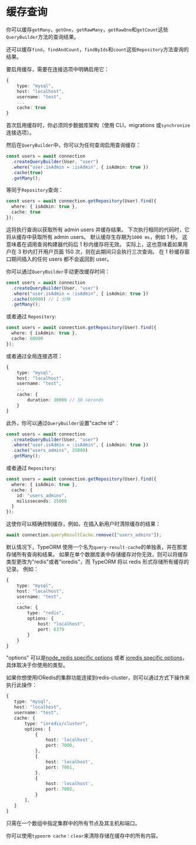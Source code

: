 # 缓存查询

你可以缓存`getMany`，`getOne`，`getRawMany`，`getRawOne`和`getCount`这些`QueryBuilder`方法的查询结果。

还可以缓存`find`，`findAndCount`，`findByIds`和`count`这些`Repository`方法查询的结果。

要启用缓存，需要在连接选项中明确启用它：

```typescript
{
    type: "mysql",
    host: "localhost",
    username: "test",
    ...
    cache: true
}
```

首次启用缓存时，你必须同步数据库架构（使用 CLI，migrations 或`synchronize`连接选项）。

然后在`QueryBuilder`中，你可以为任何查询启用查询缓存：

```typescript
const users = await connection
  .createQueryBuilder(User, "user")
  .where("user.isAdmin = :isAdmin", { isAdmin: true })
  .cache(true)
  .getMany();
```

等同于`Repository`查询：

```typescript
const users = await connection.getRepository(User).find({
  where: { isAdmin: true },
  cache: true
});
```

这将执行查询以获取所有 admin users 并缓存结果。
下次执行相同的代码时，它将从缓存中获取所有 admin users。
默认缓存生存期为`1000 ms`，例如 1 秒。
这意味着在调用查询构建器代码后 1 秒内缓存将无效。
实际上，这也意味着如果用户在 3 秒内打开用户页面 150 次，则在此期间只会执行三次查询。
在 1 秒缓存窗口期间插入的任何 users 都不会返回到 user。

你可以通过`QueryBuilder`手动更改缓存时间：

```typescript
const users = await connection
  .createQueryBuilder(User, "user")
  .where("user.isAdmin = :isAdmin", { isAdmin: true })
  .cache(60000) // 1 分钟
  .getMany();
```

或者通过 `Repository`:

```typescript
const users = await connection.getRepository(User).find({
  where: { isAdmin: true },
  cache: 60000
});
```

或者通过全局连接选项：

```typescript
{
    type: "mysql",
    host: "localhost",
    username: "test",
    ...
    cache: {
        duration: 30000 // 30 seconds
    }
}
```

此外，你可以通过`QueryBuilder`设置"cache id"：

```typescript
const users = await connection
  .createQueryBuilder(User, "user")
  .where("user.isAdmin = :isAdmin", { isAdmin: true })
  .cache("users_admins", 25000)
  .getMany();
```

或者通过 `Repository`:

```typescript
const users = await connection.getRepository(User).find({
  where: { isAdmin: true },
  cache: {
    id: "users_admins",
    milisseconds: 25000
  }
});
```

这使你可以精确控制缓存，例如，在插入新用户时清除缓存的结果：

```typescript
await connection.queryResultCache.remove(["users_admins"]);
```

默认情况下，TypeORM 使用一个名为`query-result-cache`的单独表，并在那里存储所有查询和结果。
如果在单个数据库表中存储缓存对你无效，则可以将缓存类型更改为"redis"或者"ioredis"，而 TypeORM 将以 redis 形式存储所有缓存的记录。
例如：

```typescript
{
    type: "mysql",
    host: "localhost",
    username: "test",
    ...
    cache: {
        type: "redis",
        options: {
            host: "localhost",
            port: 6379
        }
    }
}
```

"options" 可以是[node_redis specific options](https://github.com/NodeRedis/node_redis#options-object-properties) 或者
[ioredis specific options](https://github.com/luin/ioredis/blob/master/API.md#new-redisport-host-options)，具体取决于你使用的类型。

如果你想使用IORedis的集群功能连接到redis-cluster，则可以通过方式下操作来执行此操作：

 ```typescript
{
    type: "mysql",
    host: "localhost",
    username: "test",
    cache: {
        type: "ioredis/cluster",
        options: [
            {
                host: 'localhost',
                port: 7000,
            },
            {
                host: 'localhost',
                port: 7001,
            },
            {
                host: 'localhost',
                port: 7002,
            }
        ],
    }
}
```
只需在一个数组中指定集群中的所有节点及其主机和端口。

你可以使用`typeorm cache：clear`来清除存储在缓存中的所有内容。
